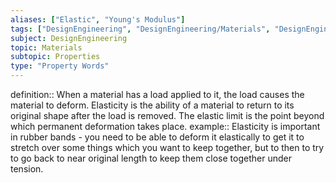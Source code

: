 ```yaml
---
aliases: ["Elastic", "Young's Modulus"]
tags: ["DesignEngineering", "DesignEngineering/Materials", "DesignEngineering/Materials/Properties", "DesignEngineering/Materials/Properties/PropertyWords"]
subject: DesignEngineering
topic: Materials
subtopic: Properties
type: "Property Words"
---
```


definition:: When a material has a load applied to it, the load causes the material to deform. Elasticity is the ability of a material to return to its original shape after the load is removed. The elastic limit is the point beyond which permanent deformation takes place.
example:: Elasticity is important in rubber bands - you need to be able to deform it elastically to get it to stretch over some things which you want to keep together, but to then to try to go back to near original length to keep them close together under tension.